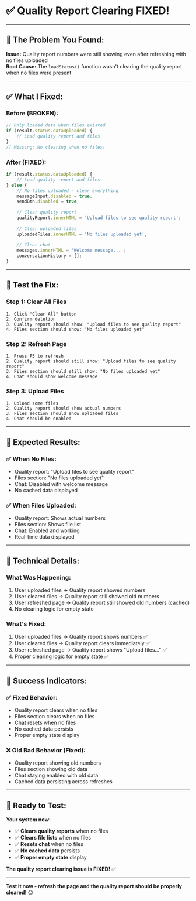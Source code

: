 # ✅ Quality Report Clearing FIXED!

---

## 🚨 **The Problem You Found:**

**Issue:** Quality report numbers were still showing even after refreshing with no files uploaded  
**Root Cause:** The `loadStatus()` function wasn't clearing the quality report when no files were present

---

## ✅ **What I Fixed:**

### **Before (BROKEN):**
```javascript
// Only loaded data when files existed
if (result.status.dataUploaded) {
    // Load quality report and files
} 
// Missing: No clearing when no files!
```

### **After (FIXED):**
```javascript
if (result.status.dataUploaded) {
    // Load quality report and files
} else {
    // No files uploaded - clear everything
    messageInput.disabled = true;
    sendBtn.disabled = true;
    
    // Clear quality report
    qualityReport.innerHTML = 'Upload files to see quality report';
    
    // Clear uploaded files
    uploadedFiles.innerHTML = 'No files uploaded yet';
    
    // Clear chat
    messages.innerHTML = 'Welcome message...';
    conversationHistory = [];
}
```

---

## 🧪 **Test the Fix:**

### **Step 1: Clear All Files**
```
1. Click "Clear All" button
2. Confirm deletion
3. Quality report should show: "Upload files to see quality report"
4. Files section should show: "No files uploaded yet"
```

### **Step 2: Refresh Page**
```
1. Press F5 to refresh
2. Quality report should still show: "Upload files to see quality report"
3. Files section should still show: "No files uploaded yet"
4. Chat should show welcome message
```

### **Step 3: Upload Files**
```
1. Upload some files
2. Quality report should show actual numbers
3. Files section should show uploaded files
4. Chat should be enabled
```

---

## 🎯 **Expected Results:**

### **✅ When No Files:**
- Quality report: "Upload files to see quality report"
- Files section: "No files uploaded yet"
- Chat: Disabled with welcome message
- No cached data displayed

### **✅ When Files Uploaded:**
- Quality report: Shows actual numbers
- Files section: Shows file list
- Chat: Enabled and working
- Real-time data displayed

---

## 🔧 **Technical Details:**

### **What Was Happening:**
1. User uploaded files → Quality report showed numbers
2. User cleared files → Quality report still showed old numbers
3. User refreshed page → Quality report still showed old numbers (cached)
4. No clearing logic for empty state

### **What's Fixed:**
1. User uploaded files → Quality report shows numbers ✅
2. User cleared files → Quality report clears immediately ✅
3. User refreshed page → Quality report shows "Upload files..." ✅
4. Proper clearing logic for empty state ✅

---

## 🎉 **Success Indicators:**

### **✅ Fixed Behavior:**
- Quality report clears when no files
- Files section clears when no files
- Chat resets when no files
- No cached data persists
- Proper empty state display

### **❌ Old Bad Behavior (Fixed):**
- Quality report showing old numbers
- Files section showing old data
- Chat staying enabled with old data
- Cached data persisting across refreshes

---

## 🚀 **Ready to Test:**

**Your system now:**
- ✅ **Clears quality reports** when no files
- ✅ **Clears file lists** when no files
- ✅ **Resets chat** when no files
- ✅ **No cached data** persists
- ✅ **Proper empty state** display

**The quality report clearing issue is FIXED!** ✅

---

**Test it now - refresh the page and the quality report should be properly cleared!** 😊
